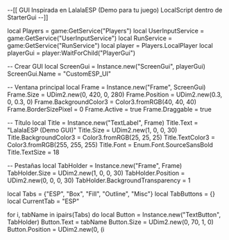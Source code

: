 --[[ 
    GUI Inspirada en LalalaESP (Demo para tu juego)
    LocalScript dentro de StarterGui
--]]

local Players = game:GetService("Players")
local UserInputService = game:GetService("UserInputService")
local RunService = game:GetService("RunService")
local player = Players.LocalPlayer
local playerGui = player:WaitForChild("PlayerGui")

-- Crear GUI
local ScreenGui = Instance.new("ScreenGui", playerGui)
ScreenGui.Name = "CustomESP_UI"

-- Ventana principal
local Frame = Instance.new("Frame", ScreenGui)
Frame.Size = UDim2.new(0, 420, 0, 280)
Frame.Position = UDim2.new(0.3, 0, 0.3, 0)
Frame.BackgroundColor3 = Color3.fromRGB(40, 40, 40)
Frame.BorderSizePixel = 0
Frame.Active = true
Frame.Draggable = true

-- Título
local Title = Instance.new("TextLabel", Frame)
Title.Text = "LalalaESP (Demo GUI)"
Title.Size = UDim2.new(1, 0, 0, 30)
Title.BackgroundColor3 = Color3.fromRGB(25, 25, 25)
Title.TextColor3 = Color3.fromRGB(255, 255, 255)
Title.Font = Enum.Font.SourceSansBold
Title.TextSize = 18

-- Pestañas
local TabHolder = Instance.new("Frame", Frame)
TabHolder.Size = UDim2.new(1, 0, 0, 30)
TabHolder.Position = UDim2.new(0, 0, 0, 30)
TabHolder.BackgroundTransparency = 1

local Tabs = {"ESP", "Box", "Fill", "Outline", "Misc"}
local TabButtons = {}
local CurrentTab = "ESP"

for i, tabName in ipairs(Tabs) do
    local Button = Instance.new("TextButton", TabHolder)
    Button.Text = tabName
    Button.Size = UDim2.new(0, 70, 1, 0)
    Button.Position = UDim2.new(0, (i
